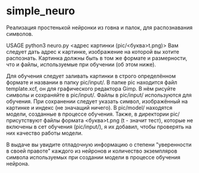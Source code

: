 # simple_neuro
Реализация простенькой нейронки из говна и палок, для распознавания символов.

USAGE python3 neuro.py <адрес картинки (pic/<буква>t.png)>
Вам следует дать адрес к картинке, изображение на которой вы хотите распознать.
Картинка должны быть в том же формате и размерности, что и файлы, используемые при обучении (об этом ниже).

Для обучения следует заливать картинки в строго определённом формате и названии в папку pic/input/.
В папке pic находится файл template.xcf, он для графического редактора Gimp. В нём рисуйте символы и сохраняйте в pic/input/.
Файлы в pic/input/ используются для обучения.
При сохранении следует указать символ, изображённый на картинке и индекс (не значащий ничего).
В pic/model/ находятся модели, созданные в процессе обучения.
Также, в директории pic/ присутствуют файлы формата <буква>t.png (t - значит тест), которые не включены в сет обучения (pic/input/), я их добавил, чтобы проверять на них качество работы модели.

В выдаче вы увидите отладочную информацию о степени "уверенности в своей правоте" каждого из нейронов и количество экземпляров символа используемых при создании модели в процессе обучения нейрона.
